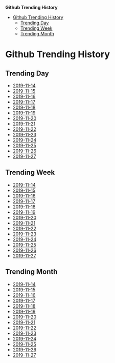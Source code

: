 <!-- START doctoc generated TOC please keep comment here to allow auto update -->
<!-- DON'T EDIT THIS SECTION, INSTEAD RE-RUN doctoc TO UPDATE -->
**Github Trending History**

- [Github Trending History](#github-trending-history)
  - [Trending Day](#trending-day)
  - [Trending Week](#trending-week)
  - [Trending Month](#trending-month)

<!-- END doctoc generated TOC please keep comment here to allow auto update -->

# Github Trending History

## Trending Day
 
- [2019-11-14](./Daily/2019-11-14.md)  
- [2019-11-15](./Daily/2019-11-15.md)  
- [2019-11-16](./Daily/2019-11-16.md)  
- [2019-11-17](./Daily/2019-11-17.md)  
- [2019-11-18](./Daily/2019-11-18.md)  
- [2019-11-19](./Daily/2019-11-19.md)  
- [2019-11-20](./Daily/2019-11-20.md)  
- [2019-11-21](./Daily/2019-11-21.md)  
- [2019-11-22](./Daily/2019-11-22.md)  
- [2019-11-23](./Daily/2019-11-23.md)  
- [2019-11-24](./Daily/2019-11-24.md)  
- [2019-11-25](./Daily/2019-11-25.md)  
- [2019-11-26](./Daily/2019-11-26.md)  
- [2019-11-27](./Daily/2019-11-27.md)  
<!-- daily -->

## Trending Week

- [2019-11-14](./Weekly/2019-11-14.md)  
- [2019-11-15](./Weekly/2019-11-15.md)  
- [2019-11-16](./Weekly/2019-11-16.md)  
- [2019-11-17](./Weekly/2019-11-17.md)  
- [2019-11-18](./Weekly/2019-11-18.md)  
- [2019-11-19](./Weekly/2019-11-19.md)  
- [2019-11-20](./Weekly/2019-11-20.md)  
- [2019-11-21](./Weekly/2019-11-21.md)  
- [2019-11-22](./Weekly/2019-11-22.md)  
- [2019-11-23](./Weekly/2019-11-23.md)  
- [2019-11-24](./Weekly/2019-11-24.md)  
- [2019-11-25](./Weekly/2019-11-25.md)  
- [2019-11-26](./Weekly/2019-11-26.md)  
- [2019-11-27](./Weekly/2019-11-27.md)  
<!-- weekly -->

## Trending Month

- [2019-11-14](./Monthly/2019-11-14.md)  
- [2019-11-15](./Monthly/2019-11-15.md)  
- [2019-11-16](./Monthly/2019-11-16.md)  
- [2019-11-17](./Monthly/2019-11-17.md)  
- [2019-11-18](./Monthly/2019-11-18.md)  
- [2019-11-19](./Monthly/2019-11-19.md)  
- [2019-11-20](./Monthly/2019-11-20.md)  
- [2019-11-21](./Monthly/2019-11-21.md)  
- [2019-11-22](./Monthly/2019-11-22.md)  
- [2019-11-23](./Monthly/2019-11-23.md)  
- [2019-11-24](./Monthly/2019-11-24.md)  
- [2019-11-25](./Monthly/2019-11-25.md)  
- [2019-11-26](./Monthly/2019-11-26.md)  
- [2019-11-27](./Monthly/2019-11-27.md)  
<!-- monthly -->
